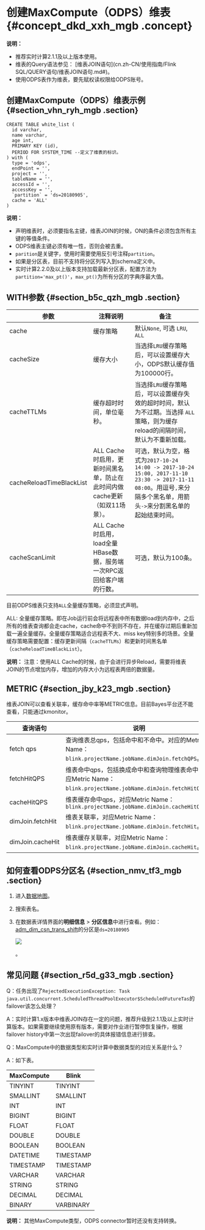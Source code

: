 # 创建MaxCompute（ODPS）维表 {#concept_dkd_xxh_mgb .concept}

**说明：** 

-   推荐实时计算2.1.1及以上版本使用。
-   维表的Query语法参见： [维表JOIN语句](cn.zh-CN/使用指南/Flink SQL/QUERY语句/维表JOIN语句.md#)。
-   使用ODPS表作为维表，要先赋权读权限给ODPS账号。

## 创建MaxCompute（ODPS）维表示例 {#section_vhn_ryh_mgb .section}

```language-sql
CREATE TABLE white_list (
  id varchar,
  name varchar,
  age int,
  PRIMARY KEY (id), 
  PERIOD FOR SYSTEM_TIME --定义了维表的标识。
) with (
  type = 'odps',
  endPoint = '',
  project = '',
  tableName = '',
  accessId = '',
  accessKey = '',
  `partition` = 'ds=20180905',
  cache = 'ALL'
)

```

**说明：** 

-   声明维表时，必须要指名主键，维表JOIN的时候，ON的条件必须包含所有主键的等值条件。
-   ODPS维表主键必须有唯一性，否则会被去重。
-   `parition`是关键字，使用时需要使用反引号注释``partition``。
-   如果是分区表，目前不支持将分区列写入到schema定义中。
-   实时计算2.2.0及以上版本支持加载最新分区表，配置方法为`partition='max_pt()'`，`max_pt()`为所有分区的字典序最大值。

## WITH参数 {#section_b5c_qzh_mgb .section}

|参数|注释说明|备注|
|--|----|--|
|cache|缓存策略|默认`None`, 可选 `LRU`, `ALL`|
|cacheSize|缓存大小|当选择`LRU`缓存策略后，可以设置缓存大小，ODPS默认缓存值为100000行。|
|cacheTTLMs|缓存超时时间，单位毫秒。|当选择`LRU`缓存策略后，可以设置缓存失效的超时时间，默认为不过期。当选择 `ALL`策略，则为缓存reload的间隔时间，默认为不重新加载。|
|cacheReloadTimeBlackList|ALL Cache时启用，更新时间黑名单，防止在此时间内做cache更新（如双11场景）。|可选，默认为空，格式为`2017-10-24 14:00 -> 2017-10-24 15:00, 2017-11-10 23:30 -> 2017-11-11 08:00`。用逗号`,`来分隔多个黑名单，用箭头`->`来分割黑名单的起始结束时间。|
|cacheScanLimit|ALL Cache 时启用，load全量HBase数据，服务端一次RPC返回给客户端的行数。|可选，默认为100条。|

目前ODPS维表只支持`ALL`全量缓存策略，必须显式声明。

ALL: 全量缓存策略。即在Job运行前会将远程表中所有数据load到内存中，之后所有的维表查询都会走cache，cache命中不到则不存在，并在缓存过期后重新加载一遍全量缓存。全量缓存策略适合远程表不大、miss key特别多的场景。全量缓存策略需要配置：缓存更新间隔（`cacheTTLMs`）和更新时间黑名单（`cacheReloadTimeBlackList`）。

**说明：** 注意：使用ALL Cache的时候，由于会进行异步Reload，需要将维表JOIN的节点增加内存，增加的内存大小为远程表两倍的数据量。

## METRIC {#section_jby_k23_mgb .section}

维表JOIN可以查看关联率，缓存命中率等METRIC信息。目前Bayes平台还不能查看，只能通过kmonitor。

|查询语句|说明|
|----|--|
|fetch qps|查询维表总qps，包括命中和不命中。对应的Metric Name：`blink.projectName.jobName.dimJoin.fetchQPS`。|
|fetchHitQPS|维表命中qps，包括换成命中和查询物理维表命中，对应Metric Name：`blink.projectName.jobName.dimJoin.fetchHitQPS`。|
|cacheHitQPS|维表缓存命中qps，对应Metric Name：`blink.projectName.jobName.dimJoin.cacheHitQPS`|
|dimJoin.fetchHit|维表关联率，对应Metric Name：`blink.projectName.jobName.dimJoin.fetchHit`。|
|dimJoin.cacheHit|维表缓存关联率，对应Metric Name：`blink.projectName.jobName.dimJoin.cacheHit`。|

## 如何查看ODPS分区名 {#section_nmv_tf3_mgb .section}

1.  进入[数据地图](https://meta.dw.alibaba-inc.com/store/index.html)。
2.  搜索表名。
3.  在数据表详情界面的**明细信息** \> **分区信息**中进行查看。例如：[adm\_dim\_csn\_trans\_shift](https://meta.dw.alibaba-inc.com/store/table/table_detail.html?guid=odps.cndata.adm_dim_csn_trans_shift#/tableDetails/partitionInfo)的分区是`ds=20180905`

    ![](http://static-aliyun-doc.oss-cn-hangzhou.aliyuncs.com/assets/img/106707/155116203337584_zh-CN.png)

    。


## 常见问题 {#section_r5d_g33_mgb .section}

Q：任务出现了`RejectedExecutionException: Task java.util.concurrent.ScheduledThreadPoolExecutor$ScheduledFutureTas`的failover该怎么处理？

A：实时计算1.x版本中维表JOIN存在一定的问题，推荐升级到2.1.1及以上实时计算版本。如果需要继续使用原有版本，需要对作业进行暂停恢复操作，根据failover history中第一次出现failover的具体报错信息进行排查。

Q：MaxCompute中的数据类型和实时计算中数据类型的对应关系是什么？

A：如下表。

|MaxCompute|Blink|
|----------|-----|
|TINYINT|TINYINT|
|SMALLINT|SMALLINT|
|INT|INT|
|BIGINT|BIGINT|
|FLOAT|FLOAT|
|DOUBLE|DOUBLE|
|BOOLEAN|BOOLEAN|
|DATETIME|TIMESTAMP|
|TIMESTAMP|TIMESTAMP|
|VARCHAR|VARCHAR|
|STRING|STRING|
|DECIMAL|DECIMAL|
|BINARY|VARBINARY|

**说明：** 其他MaxCompute类型，ODPS connector暂时还没有支持转换。

